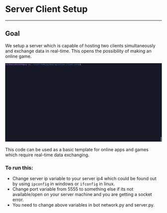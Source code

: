 # Server Client Setup

___

## Goal

We setup a server which is capable of hosting two clients simultaneously and exchange data in real-time. This opens the possibility of making an online game.

<img src="./ocs.gif" alt="OCS" style="zoom:150%;" /> 



 This code can be used as a basic template for online apps and games which require real-time data exchanging.

### To run this:

* Change server ip variable to your server ip4 which could be found out by using `ipconfig` in windows or `ifconfig` in linux.
* Change port variable from 5555 to something else if its not available/open on your server machine and you are getting a socket error.
* You need to change above variables in bot network.py and server.py.